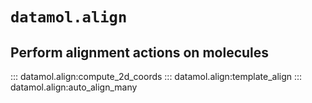 # `datamol.align`

## Perform alignment actions on molecules

::: datamol.align:compute_2d_coords
::: datamol.align:template_align
::: datamol.align:auto_align_many
